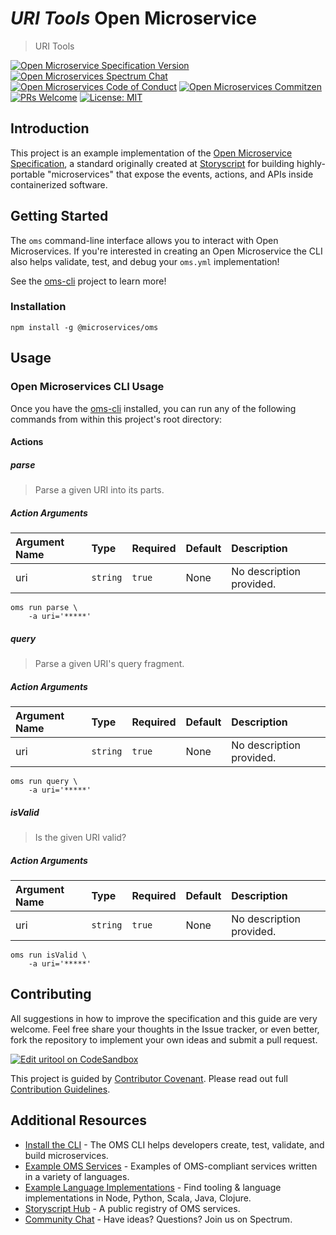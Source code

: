 # _URI Tools_ Open Microservice

> URI Tools

[![Open Microservice Specification Version](https://img.shields.io/badge/Open%20Microservice-1.0-477bf3.svg)](https://openmicroservices.org)
[![Open Microservices Spectrum Chat](https://withspectrum.github.io/badge/badge.svg)](https://spectrum.chat/open-microservices)
[![Open Microservices Code of Conduct](https://img.shields.io/badge/Contributor%20Covenant-v1.4%20adopted-ff69b4.svg)](https://github.com/oms-services/.github/blob/master/CODE_OF_CONDUCT.md)
[![Open Microservices Commitzen](https://img.shields.io/badge/commitizen-friendly-brightgreen.svg)](http://commitizen.github.io/cz-cli/)
[![PRs Welcome](https://img.shields.io/badge/PRs-welcome-brightgreen.svg)](http://makeapullrequest.com)
[![License: MIT](https://img.shields.io/badge/License-MIT-blue.svg)](https://opensource.org/licenses/MIT)

## Introduction

This project is an example implementation of the
[Open Microservice Specification](https://openmicroservices.org), a standard
originally created at [Storyscript](https://storyscript.io) for building
highly-portable "microservices" that expose the events, actions, and APIs inside
containerized software.

## Getting Started

The `oms` command-line interface allows you to interact with Open Microservices.
If you're interested in creating an Open Microservice the CLI also helps
validate, test, and debug your `oms.yml` implementation!

See the [oms-cli](https://github.com/microservices/oms) project to learn more!

### Installation

```
npm install -g @microservices/oms
```

## Usage

### Open Microservices CLI Usage

Once you have the [oms-cli](https://github.com/microservices/oms) installed, you
can run any of the following commands from within this project's root directory:

#### Actions

##### parse

> Parse a given URI into its parts.

##### Action Arguments

| Argument Name | Type     | Required | Default | Description              |
| :------------ | :------- | :------- | :------ | :----------------------- |
| uri           | `string` | `true`   | None    | No description provided. |

```shell
oms run parse \
    -a uri='*****'
```

##### query

> Parse a given URI's query fragment.

##### Action Arguments

| Argument Name | Type     | Required | Default | Description              |
| :------------ | :------- | :------- | :------ | :----------------------- |
| uri           | `string` | `true`   | None    | No description provided. |

```shell
oms run query \
    -a uri='*****'
```

##### isValid

> Is the given URI valid?

##### Action Arguments

| Argument Name | Type     | Required | Default | Description              |
| :------------ | :------- | :------- | :------ | :----------------------- |
| uri           | `string` | `true`   | None    | No description provided. |

```shell
oms run isValid \
    -a uri='*****'
```

## Contributing

All suggestions in how to improve the specification and this guide are very
welcome. Feel free share your thoughts in the Issue tracker, or even better,
fork the repository to implement your own ideas and submit a pull request.

[![Edit uritool on CodeSandbox](https://codesandbox.io/static/img/play-codesandbox.svg)](https://codesandbox.io/s/github/oms-services/uritool)

This project is guided by
[Contributor Covenant](https://github.com/oms-services/.github/blob/master/CODE_OF_CONDUCT.md).
Please read out full
[Contribution Guidelines](https://github.com/oms-services/.github/blob/master/CONTRIBUTING.md).

## Additional Resources

- [Install the CLI](https://github.com/microservices/oms) - The OMS CLI helps
  developers create, test, validate, and build microservices.
- [Example OMS Services](https://github.com/oms-services) - Examples of
  OMS-compliant services written in a variety of languages.
- [Example Language Implementations](https://github.com/microservices) - Find
  tooling & language implementations in Node, Python, Scala, Java, Clojure.
- [Storyscript Hub](https://hub.storyscript.io) - A public registry of OMS
  services.
- [Community Chat](https://spectrum.chat/open-microservices) - Have ideas?
  Questions? Join us on Spectrum.
